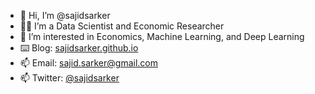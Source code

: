 - 👋 Hi, I’m @sajidsarker
- 👨‍🎓 I’m a Data Scientist and Economic Researcher
- 👀 I’m interested in Economics, Machine Learning, and Deep Learning
- ⌨️ Blog: [sajidsarker.github.io](https://sajidsarker.github.io)
- 📫 Email: sajid.sarker@gmail.com
- 📫 Twitter: [@sajidsarker](https://www.twitter.com/sajidsarker)

<!---
sajidsarker/sajidsarker is a ✨ special ✨ repository because its `README.md` (this file) appears on your GitHub profile.
You can click the Preview link to take a look at your changes.
--->
